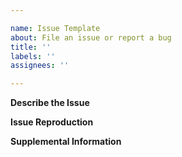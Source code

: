 ```yaml
---

name: Issue Template
about: File an issue or report a bug
title: ''
labels: ''
assignees: ''

---
```


<!--
Before submitting an issue, please check to make sure that the issue is not already addressed. If a related issue already exists, please cross-reference it by #.

To search open issues, enter `is:issue is:open <keywords>` in the Issues tab. To search all issues, enter `is:issue <keywords>`.

Make all additions to this document directly under the headings below ('Describe the Issue', 'Issue Reproduction', and 'Supplemental Information'.)
-->

**Describe the Issue**

<!--
Under the Describe the Issue header, summarize the issue, linking other issues if they are relevant. Describe your expected results and what results were produced.
-->

**Issue Reproduction**

<!--
Under the Issue Reproduction header, describe how to reproduce the issue. Include entire commands and error messages if applicable.
-->

**Supplemental Information**

<!--
Under the Supplemental Information header, include system information (eg. OS, OS version, etc.), additional context about your specific set up, screen shots, or any additional information that applies to this issue.
-->
